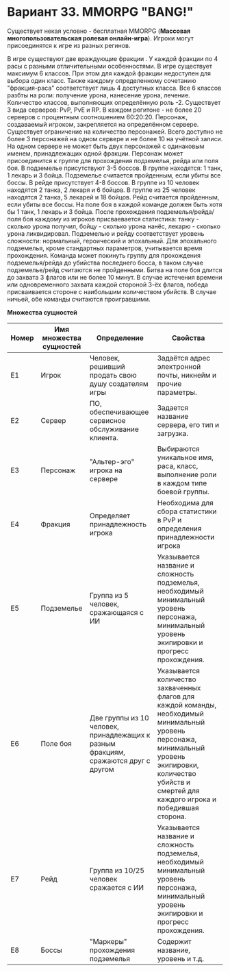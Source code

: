 # Вариант 33. MMORPG "BANG!"

  Существует некая условно - бесплатная MMORPG (**Массовая многопользовательская ролевая онлайн-игра**). Игроки могут присоединятся к игре из разных регинов.

  В игре существуют две враждующие фракции . У каждой фракции по 4 расы с разными отличительными особенностями. В игре существует максимум 6 классов. При этом для каждой фракции недоступен для выбора один класс. Также каждому определенному сочетанию "фракция-раса" соответствует лишь 4 доступных класса. Все 6 классов разбты на роли: получение урона, нанесение урона, лечение. Количество классов, выполняющих определённую роль -2.
  Существует 3 вида серверов: PvP, PvE и RP. В каждом регитоне - не более 20 серверов с процентным соотношением 60:20:20. Персонаж, создаваемый игроком, закрепляется на определённом сервере. Существует ограничение на количество персонажей. Всего доступно не более 3 персонажей на одном сервере и не более 10 на учётной записи. На одном сервере не может быть двух персонажей с одинаковым именем, принадлежащих одной фракции.
  Персонаж может присоединится к группе для прохождения подземелья, рейда или поля боя.
  В подземелье присутствуют 3-5 боссов. В группе находятся: 1 танк, 1 лекарь и 3 бойца. Подземелье считается пройденным, если убиты все боссы. В рейде присутствует 4-8 боссов. В группе из 10 человек находятся 2 танка, 2 лекаря и 6 бойцов. В группе из 25 человек находятся 2 танка, 5 лекарей и 18 бойцов. Рейд считается пройденным, если убиты все боссы. На поле боя в каждой команде должен быть хотя бы 1 танк, 1 лекарь и 3 бойца.
  После прохождения подземелья/рейда/поля боя каждому из игроков присваевается статистика: танку - сколько урона получил, бойцу - сколько урона нанёс, лекарю - сколько урона ликвидировал.
  Подземелью и рейду соответствует уровень сложности: нормальный, героический и эпохальный. Для эпохального подземелья, кроме стандартных параметров, учитывается время прохождения. Команда может покинуть группу для прохождения подземелья/рейда до убийства последнего босса, в таком случае подземелье/рейд считаются не пройденными. Битва на поле боя длится до захвата 3 флагов или не более 10 минут. В случае истечения времени или одновременного захвата каждой стороной 3-ёх флагов, победа присваивается стороне с наибольшим количеством убийств. В случае ничьей, обе команды считаются проигравшими.
  
  **Множества сущностей**
  
  | Номер | Имя множества сущностей | Определение                                                                        | Свойства                                                                                                                                                                                                       |
|-------|-------------------------|------------------------------------------------------------------------------------|----------------------------------------------------------------------------------------------------------------------------------------------------------------------------------------------------------------|
| E1    | Игрок                   | Человек, решивший продать свою душу создателям игры                                | Задаётся адрес электронной почты, никнейм и прочие параметры.                                                                                                                                                  |
| E2    | Сервер                  | ПО, обеспечивающее сервисное обслуживание клиента.                                 | Задается название сервера, его тип и загрузка.                                                                                                                                                                 |
| E3    | Персонаж                | "Альтер-эго" игрока на сервере                                                     | Выбираются уникальное имя, раса, класс, выполнение роли в каждом типе боевой группы.                                                                                                                           |
| E4    | Фракция                 | Определяет принадлежность игрока                                                   | Необходима для сбора статистики в PvP и определения принадлежности игрока                                                                                                                                      |
| E5    | Подземелье              | Группа из 5 человек, сражающаяся с ИИ                                              | Указывается название и сложность подземелья, необходимый минимальный уровень персонажа, минимальный уровень экипировки и прогресс прохождения.                                                                 |
| E6    | Поле боя                | Две группы из 10 человек, принадлежащих к разным фракциям, сражаются друг с другом | Указывается количество захваченных флагов для каждой команды, необходимый минимальный уровень персонажа, минимальный уровень экипировки, количество убийств и смертей для каждого игрока и победившая сторона. |
| E7    | Рейд                    | Группа из 10/25 человек сражается с ИИ                                             | Указывается название и сложность подземелья, необходимый минимальный уровень персонажа, минимальный уровень экипировки и прогресс прохождения.                                                                 |
| E8    | Боссы                   | "Маркеры" прохождения подземелья                                                   | Содержит название, уровень и т.д.                                                                                                                                                                              |
